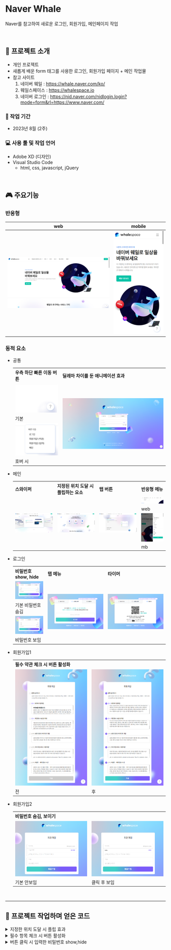 # Naver Whale
Naver를 참고하여 새로운 로그인, 회원가입, 메인페이지 작업

<br>

## 📣 프로젝트 소개
- 개인 프로젝트
- 새롭게 배운 form 태그를 사용한 로그인, 회원가입 페이지 + 메인 작업물
- 참고 사이트
    1. 네이버 웨일 : https://whale.naver.com/ko/  
    2. 웨일스페이스 : https://whalespace.io  
    3. 네이버 로그인 : https://nid.naver.com/nidlogin.login?mode=form&rl=https://www.naver.com/  

### 📅 작업 기간
- 2023년 8월 (2주)

### 💻 사용 툴 및 작업 언어
- Adobe XD (디자인)
- Visual Studio Code
    - html, css, javascript, jQuery 

<br>

## 🎮 주요기능
### 반응형

|web|mobile|
|:---:|:---:|
|![image](./img/readme/web.png)|<img src="./img/readme/mb.png" width="300" alt="모바일 화면">|

### 동적 요소
- 공통
  <table>
    <tr>
      <th>우측 하단 빠른 이동 버튼</th>
      <th>딜레마 차이를 둔 애니메이션 효과</th>
    </tr>
    <tr>
      <td><img src="./img/readme/common_default.png" alt="버튼 기본"></td>
      <td rowspan="4"><img src="./img/readme/common_animation.png" alt="애니메이션 효과 이미지"></td>
    </tr>
    <tr>
      <td>기본</td>
    </tr>
    <tr>
      <td><img src="./img/readme/common_hover.png" alt="버튼 호버"></td>
    </tr>
    <tr>
      <td>호버 시</td>
    </tr>
  </table>
    
- 메인
  <table>
    <tr>
      <th>스와이퍼</th>
      <th>지정된 위치 도달 시 플립하는 요소</th>
      <th>탭 버튼</th>
      <th>반응형 메뉴</th>
    </tr>
    <tr>
      <td rowspan="4"><img src="./img/readme/main_swiper.png" alt="스와이퍼"></td>
      <td rowspan="4"><img src="./img/readme/main_flip.png" alt="플립"></td>
      <td rowspan="4"><img src="./img/readme/main_tab.png" alt="탭"></td>
      <td><img src="./img/readme/main_menu_web.png"  width="300px" alt="메뉴 웹"></td>
    </tr>
    <tr>
      <td>web</td>
    </tr>
    <tr>
      <td><img src="./img/readme/main_menu_mb.png" width="300px" alt="메뉴 모바일"></td>
    </tr>
    <tr>
      <td>mb</td>
    </tr>
  </table>

- 로그인
  <table>
    <tr>
      <th>비밀번호 show, hide</th>
      <th>탭 메뉴</th>
      <th>타이머</th>
    </tr>
    <tr>
      <td><img src="./img/readme/login_hide.png" width="250px" alt="비밀번호 숨김"></td>
      <td rowspan="4"><img src="./img/readme/login_number.png" alt="일회용 번호"></td>
      <td rowspan="4"><img src="./img/readme/login_qr.png" alt="qr로그인"></td>
    </tr>
    <tr>
      <td>기본 비밀번호 숨김</td>
    </tr>
    <tr>
      <td><img src="./img/readme/login_show.png" width="250px" alt="비밀번호 보임"></td>
    </tr>
    <tr>
      <td>
        비밀번호 보임
      </td>
    </tr>
  </table>
    
- 회원가입1
  <table>
    <tr>
      <th colspan="2">필수 약관 체크 시 버튼 활성화</th>
    </tr>
    <tr>
      <td><img src="./img/readme/join1_ disabled.png" width="300" alt="버튼 비활성화"></td>
      <td><img src="./img/readme/join1_abled.png" width="300" alt="버튼 활성화"></td>
    </tr>
    <tr>
      <td>전</td>
      <td>후</td>
    </tr>
  </table>

- 회원가입2
  <table>
    <tr>
      <th colspan="2">비밀번호 숨김, 보이기</th>
    </tr>
    <tr>
      <td><img src="./img/readme/join2_before.png" width="300" alt="비밀번호 안보임"></td>
      <td><img src="./img/readme/join2_after.png" width="300" alt="비밀번호 보임"></td>
    </tr>
    <tr>
      <td>기본 안보임</td>
      <td>클릭 후 보임</td>
    </tr>
  </table>

<br>

***

## 📌 프로젝트 작업하며 얻은 코드
<details>
  <summary>지정한 위치 도달 시 플립 효과</summary>
  <br>

  1. 현재 스크롤 위치에 스크롤 임계값(scrollHeight)를 더한 것보다 작거나 같은 경우, 코드 실행
  2. animationName 속성 'flip' 사용

      ```javascript
      $(document).ready(function() {
        $(window).scroll(function() {
          let scrollHeight = 400;
          let currentScroll = $(this).scrollTop();

          $('#adoption .adoption_inner .item_container .item_wrap').children('.item_img').each(function() {
            if ($(this).offset().top <= currentScroll + scrollHeight) {
              $(this).css({animationName: 'flip',});
            } else {
              $(this).css({animationName: 'none',});
            }
          });
        });
      });
      ```
</details>

<details>
  <summary>필수 항목 체크 시 버튼 활성화</summary>
  <br>

  1. prop() : HTML 요소의 속성 값을 가져오거나 설정하기 위해 사용된다. 주로 폼 요소, 체크박스, 라디오 버튼, 속성 상태를 다룰 때 사용
  2. trigger() : 특정 DOM 요소에서 정의된 이벤트(ex: click, mouseover, 사용자 지정 이벤트 등)를 강제로 발생

      ```javascript
        $("input.essential").on("change", function() {
            let allChecked = true;
            $("input.essential").each(function() { //선택한 요소들을 하나씩 반복하면서 각 요소에 대해 특정 동작을 수행
              if (!$(this).prop("checked")) {//checked가 아닐 시 false
                allChecked = false;
              }
            });

            if (allChecked) {//allChecked가 true이면
              $("input[type='submit']").removeAttr("disabled").addClass('on');
            } else {
              $("input[type='submit']").attr("disabled", "disabled").removeClass('on');
            }
          });
        $(".essential").trigger("change");    
      ```
</details>

<details>
  <summary>버튼 클릭 시 입력한 비밀번호 show,hide</summary>
  <br>

  1. 클릭 이벤트 if ($("#pw").attr("type") == "password") //#pw의 속성 type이 password면 참
  2. 참일 시 타입을 text로 바꾸고 이벤트 타겟 text는 HIDE로 변경

      ```javascript
        $('.show').on('click',function(){
          if ($("#pw").attr("type") == "password") {
            $("#pw").attr("type", "text");
            $($(this)).text("HIDE");
          } else {
            $("#pw").attr("type", "password");
            $($(this)).text("SHOW");
          }
        });
      ```
</details>